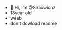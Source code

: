 - 👋 Hi, I’m @Siraxwichz
- 18year old
- weeb
- don't dowload readme 
<!---
Siraxwichz/Siraxwichz is a ✨ special ✨ repository because its `README.md` (this file) appears on your GitHub profile.
You can click the Preview link to take a look at your changes.
--->
